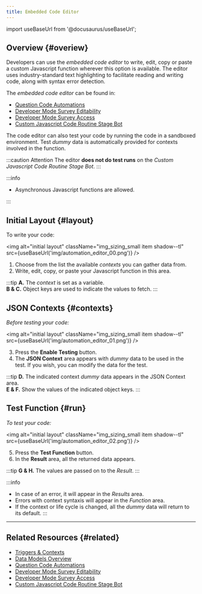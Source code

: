 ```yaml
---
title: Embedded Code Editor
---
```


import useBaseUrl from '@docusaurus/useBaseUrl'; 

## Overview {#overiew}
Developers can use the _embedded code editor_ to write, edit, copy or paste a custom Javascript function wherever this option is available. The editor uses industry-standard text highlighting to facilitate reading and writing code, along with syntax error detection.

The _embedded code editor_ can be found in:
- [Question Code Automations](/docs/documentation/automation/surveys/question_exec)
- [Developer Mode Survey Editability](/docs/documentation/automation/surveys/survey_editable_code)
- [Developer Mode Survey Access](/docs/documentation/automation/surveys/survey_hidden_code)
- [Custom Javascript Code Routine Stage Bot](/docs/documentation/automation/bots/ccjs-2.0.1)

The code editor can also test your code by running the code in a sandboxed environment. Test _dummy_ data is automatically provided for contexts involved in the function.

:::caution Attention
The editor **does not do test runs** on the _Custom Javascript Code Routine Stage Bot_.
:::

:::info
- Asynchronous Javascript functions are allowed.

:::

## Initial Layout {#layout}
To write your code:

<img alt="initial layout" className="img_sizing_small item shadow--tl" src={useBaseUrl('img/automation_editor_00.png')} />
<br/>

<div className="margin margin-left--lg">

1. Choose from the list the available _contexts_ you can gather data from.
2. Write, edit, copy, or paste your Javascript function in this area.

:::tip
**A.** The _context_ is set as a variable.  
**B & C.** Object keys are used to indicate the values to fetch.
:::

</div>


## JSON Contexts {#contexts}
_Before testing your code:_

<img alt="initial layout" className="img_sizing_small item shadow--tl" src={useBaseUrl('img/automation_editor_01.png')} />
<br/>

<div className="margin margin-left--lg">

3. Press the **Enable Testing** button.
4. The **JSON Context** area appears with _dummy_ data to be used in the test. If you wish, you can modify the data for the test.

:::tip
**D.** The indicated context _dummy_ data appears in the JSON Context area.  
**E & F.** Show the values of the indicated object keys.
:::

</div>

## Test Function {#run}
_To test your code:_

<img alt="initial layout" className="img_sizing_small item shadow--tl" src={useBaseUrl('img/automation_editor_02.png')} />
<br/>

<div className="margin margin-left--lg">

5. Press the **Test Function** button.
6. In the **Result** area, all the returned data appears.

:::tip
**G & H.** The values are passed on to the _Result_.
:::

:::info
- In case of an error, it will appear in the _Results_ area.
- Errors with context syntaxis will appear in the _Function_ area.
- If the context or life cycle is changed, all the _dummy_ data will return to its default.
:::
</div>



-----

## Related Resources {#related}
- [Triggers & Contexts](/docs/documentation/automation/cotlang/triggers_and_contexts)
- [Data Models Overview](/docs/documentation/models/overview_model)
- [Question Code Automations](/docs/documentation/automation/surveys/question_exec)
- [Developer Mode Survey Editability](/docs/documentation/automation/surveys/survey_editable_code)
- [Developer Mode Survey Access](/docs/documentation/automation/surveys/survey_hidden_code)
- [Custom Javascript Code Routine Stage Bot](/docs/documentation/automation/bots/ccjs-2.0.1)
